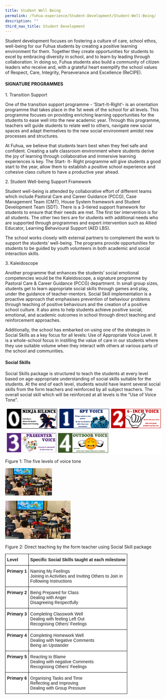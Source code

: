 ```yaml
---
title: Student Well Being
permalink: /fuhua-experience/Student-Development/Student-Well-Being/
description: ""
third_nav_title: Student Development
---
```

Student development focuses on fostering a culture of care, school ethos, well-being for our Fuhua students by creating a positive learning environment for them. Together they create opportunities for students to excel by embracing diversity in school, and to learn by leading through collaboration. In doing so, Fuhua students also build a community of citizen leaders who receive and, with a grateful heart exemplify the school values of Respect, Care, Integrity, Perseverance and Excellence (ReCIPE).

#### **SIGNATURE PROGRAMMES**


1\. Transition Support&nbsp;&nbsp;

  

One of the transition support programme - ‘Start-It-Right’- is an orientation programme that takes place in the 1st week of the school for all levels. This programme focuses on providing enriching learning opportunities for the students to ease well into the new academic year. Through this programme, teachers will guide students to relate well to others, navigate new social spaces and adapt themselves to the new social environment amidst new processes and structures.

  

At Fuhua, we believe that students learn best when they feel safe and confident. Creating a safe classroom environment where students derive the joy of learning through collaborative and immersive learning experiences is key. The Start- It- Right programme will give students a good start to the year, allow them to establish a positive school experience and cohesive class culture to have a productive year ahead.

  

2\. Student Well-being Support Framework

  

Student well-being is attended by collaborative effort of different teams which include Pastoral Care and Career Guidance (PCCG), Case Management Team (CMT), House System framework and Student Development Team (SDT). There is a 3-tiered support framework for students to ensure that their needs are met. The first tier intervention is for all students. The other two tiers are for students with additional needs who are supported through programmes and expert intervention such as Allied Educator, Learning Behavioural Support (AED LBS).&nbsp;

  

The school works closely with external partners to complement the work to support the students’ well-being. The programs provide opportunities for students to be guided by youth volunteers in both academic and social interaction skills.&nbsp;

  

3\. Kaleidoscope

Another programme that enhances the students’ social emotional competencies would be the Kaleidoscope, a signature programme by Pastoral Care &amp; Career Guidance (PCCG) department. In small group sizes, students get to learn appropriate social skills through games and play, under the guidance of teacher-mentors. Social Skill implementation is a proactive approach that emphasises prevention of behaviour problems through teaching of positive behaviours and the creation of a positive school culture. It also aims to help students achieve positive social, emotional, and academic outcomes in school through direct teaching and reinforcement approaches.&nbsp;

  

Additionally, the school has embarked on using one of the strategies in Social Skills as a key focus for all levels: Use of Appropriate Voice Level. It is a whole-school focus in instilling the value of care in our students where they use suitable volume when they interact with others at various parts of the school and communities.

#### **Social Skills**


Social Skills package is structured to teach the students at every level based on age-appropriate understanding of social skills suitable for the students. At the end of each level, students would have learnt several social skills from the form teachers and reinforced by all subject teachers. The overall social skill which will be reinforced at all levels is the “Use&nbsp;of Voice Tone”.

![](/images/Fuhua%20Experience/Student%20Development/Student%20Well%20Being/S1.png)

Figure 1: The five levels of voice tone

<img width="30%" src="/images/Fuhua%20Experience/Student%20Development/Student%20Well%20Being/S2.png">

![](/images/Fuhua%20Experience/Student%20Development/Student%20Well%20Being/S2.png)

Figure 2: Direct teaching by the form teacher using Social Skill package

<style type="text/css">
.tg  {border-collapse:collapse;border-spacing:0;}
.tg td{border-color:black;border-style:solid;border-width:1px;font-family:Arial, sans-serif;font-size:14px;
  overflow:hidden;padding:10px 5px;word-break:normal;}
.tg th{border-color:black;border-style:solid;border-width:1px;font-family:Arial, sans-serif;font-size:14px;
  font-weight:normal;overflow:hidden;padding:10px 5px;word-break:normal;}
.tg .tg-dgl5{background-color:#FFF;font-weight:bold;text-align:left;vertical-align:top}
.tg .tg-ktyi{background-color:#FFF;text-align:left;vertical-align:top}
</style>
<table class="tg">
<thead>
  <tr>
    <th class="tg-dgl5">Level</th>
    <th class="tg-dgl5">Specific Social Skills taught at each milestone</th>
  </tr>
</thead>
<tbody>
  <tr>
    <td class="tg-dgl5">Primary 1</td>
    <td class="tg-ktyi">Naming My Feelings<br>Joining in Activities and Inviting Others to Join in<br>Following Instructions</td>
  </tr>
  <tr>
    <td class="tg-dgl5">Primary 2</td>
    <td class="tg-ktyi">Being Prepared for Class<br>Dealing with Anger<br>Disagreeing Respectfully</td>
  </tr>
  <tr>
    <td class="tg-dgl5">Primary 3</td>
    <td class="tg-ktyi">Completing Classwork Well<br>Dealing with feeling Left Out<br>Recognising Others’ Feelings</td>
  </tr>
  <tr>
    <td class="tg-dgl5">Primary 4</td>
    <td class="tg-ktyi">Completing Homework Well<br>Dealing with Negative Comments<br>Being an Upstander</td>
  </tr>
  <tr>
    <td class="tg-dgl5">Primary 5</td>
    <td class="tg-ktyi">Reacting to Blame<br>Dealing with negative Comments<br>Recognising Others’ Feelings</td>
  </tr>
  <tr>
    <td class="tg-dgl5">Primary 6</td>
    <td class="tg-ktyi">Organising Tasks and Time<br>Reflecting and Improving<br>Dealing with Group Pressure</td>
  </tr>
</tbody>
</table>